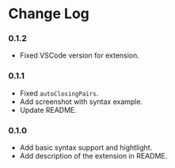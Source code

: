 # Change Log

### 0.1.2

- Fixed VSCode version for extension.

### 0.1.1

- Fixed `autoClosingPairs`.
- Add screenshot with syntax example.
- Update README.

### 0.1.0

- Add basic syntax support and hightlight. 
- Add description of the extension in README.
